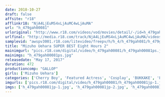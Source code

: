 ```yaml
---
date: 2018-10-27
draft: false
affsite: "r18"
afflinkr18: "NjA4LjEuMS4xLjAuMC4wLjAuMA"
url: "h_479gah00081"
urloriginal: "http://www.r18.com/videos/vod/movies/detail/-/id=h_479gah00081"
urlfinal: "http://media.r18.com/track/NjA4LjEuMS4xLjAuMC4wLjAuMA/videos/vod/movies/detail/-/id=h_479gah00081"
samplevid: "awspv3001.r18.com/litevideo/freepv/h/h_4/h_479gah081/h_479gah081_dmb_w.mp4"
title: "Mizuho Uehara SUPER BEST Eight Hours 2"
mainimgurl: "pics.r18.com/digital/video/h_479gah00081/h_479gah00081ps.jpg"
mainimgs: "h_479gah00081ps.jpg"
releasedate: "May 17, 2017"
duration: 472
productioncomp: "GALLOP"
girls: ['Mizuho Uehara']
categories: ['Cherry Boy', 'Featured Actress', 'Cosplay', 'BUKKAKE', 'Facial', 'Over 4 Hours', 'Hi-Def', 'Actress Best Compilation']
imgurls: ['pics.r18.com/digital/video/h_479gah00081/h_479gah00081jp-1.jpg', 'pics.r18.com/digital/video/h_479gah00081/h_479gah00081jp-2.jpg', 'pics.r18.com/digital/video/h_479gah00081/h_479gah00081jp-3.jpg', 'pics.r18.com/digital/video/h_479gah00081/h_479gah00081jp-4.jpg', 'pics.r18.com/digital/video/h_479gah00081/h_479gah00081jp-5.jpg', 'pics.r18.com/digital/video/h_479gah00081/h_479gah00081jp-6.jpg', 'pics.r18.com/digital/video/h_479gah00081/h_479gah00081jp-7.jpg', 'pics.r18.com/digital/video/h_479gah00081/h_479gah00081jp-8.jpg', 'pics.r18.com/digital/video/h_479gah00081/h_479gah00081jp-9.jpg', 'pics.r18.com/digital/video/h_479gah00081/h_479gah00081jp-10.jpg', 'pics.r18.com/digital/video/h_479gah00081/h_479gah00081jp-11.jpg', 'pics.r18.com/digital/video/h_479gah00081/h_479gah00081jp-12.jpg', 'pics.r18.com/digital/video/h_479gah00081/h_479gah00081jp-13.jpg', 'pics.r18.com/digital/video/h_479gah00081/h_479gah00081jp-14.jpg', 'pics.r18.com/digital/video/h_479gah00081/h_479gah00081jp-15.jpg', 'pics.r18.com/digital/video/h_479gah00081/h_479gah00081jp-16.jpg', 'pics.r18.com/digital/video/h_479gah00081/h_479gah00081jp-17.jpg', 'pics.r18.com/digital/video/h_479gah00081/h_479gah00081jp-18.jpg', 'pics.r18.com/digital/video/h_479gah00081/h_479gah00081jp-19.jpg', 'pics.r18.com/digital/video/h_479gah00081/h_479gah00081jp-20.jpg']
imgs: ['h_479gah00081jp-1.jpg', 'h_479gah00081jp-2.jpg', 'h_479gah00081jp-3.jpg', 'h_479gah00081jp-4.jpg', 'h_479gah00081jp-5.jpg', 'h_479gah00081jp-6.jpg', 'h_479gah00081jp-7.jpg', 'h_479gah00081jp-8.jpg', 'h_479gah00081jp-9.jpg', 'h_479gah00081jp-10.jpg', 'h_479gah00081jp-11.jpg', 'h_479gah00081jp-12.jpg', 'h_479gah00081jp-13.jpg', 'h_479gah00081jp-14.jpg', 'h_479gah00081jp-15.jpg', 'h_479gah00081jp-16.jpg', 'h_479gah00081jp-17.jpg', 'h_479gah00081jp-18.jpg', 'h_479gah00081jp-19.jpg', 'h_479gah00081jp-20.jpg']
---
```


